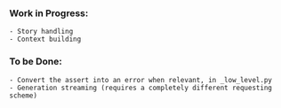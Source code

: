 ### Work in Progress:
    - Story handling
    - Context building


### To be Done:
    - Convert the assert into an error when relevant, in _low_level.py
    - Generation streaming (requires a completely different requesting scheme)